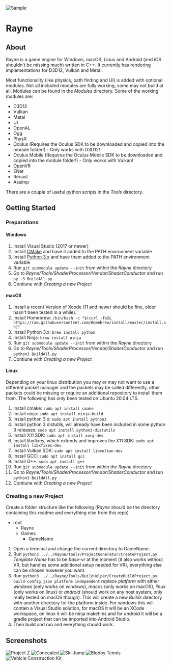 ![Sample](https://files.slindev.com/images/rayne_github.jpg)

# Rayne
## About
Rayne is a game engine for Windows, macOS, Linux and Android (and iOS shouldn't be missing much) written in C++. It currently has rendering implementations for D3D12, Vulkan and Metal.

Most functionality (like physics, path finding and UI) is added with optional modules. Not all included modules are fully working, some may not build at all. Modules can be found in the *Modules* directory.
Some of the working modules are:
* D3D12
* Vulkan
* Metal
* UI
* OpenAL
* Ogg
* PhysX
* Oculus (Requires the Oculus SDK to be downloaded and copied into the module folder!) - Only works with D3D12!
* Oculus Mobile (Requires the Oculus Mobile SDK to be downloaded and copied into the module folder!) - Only works with Vulkan!
* OpenVR
* ENet
* Recast
* Assimp

There are a couple of useful python scripts in the *Tools* directory.


## Getting Started

### Preparations
#### Windows
1. Install Visual Studio (2017 or newer)
2. Install [CMake](https://cmake.org) and have it added to the PATH environment variable
3. Install [Python 3.x](https://www.python.org) and have them added to the PATH environment variable
5. Run ```git submodule update --init``` from within the *Rayne* directory
6. Go to *Rayne/Tools/ShaderProcessor/Vendor/ShaderConductor* and run ```py -3 BuildAll.py```
7. Contiune with *Creating a new Project*

#### macOS
1. Install a recent Version of Xcode (11 and newer should be fine, older hasn't been tested in a while).
2. Install Homebrew: ```/bin/bash -c "$(curl -fsSL https://raw.githubusercontent.com/Homebrew/install/master/install.sh)"```
3. Install Python 3.x: ```brew install python```
4. Install Ninja: ```brew install ninja```
5. Run ```git submodule update --init``` from within the *Rayne* directory
6. Go to *Rayne/Tools/ShaderProcessor/Vendor/ShaderConductor* and run ```python3 BuildAll.py```
7. Contiune with *Creating a new Project*

#### Linux
Depending on your linux distribution you may or may not want to use a different packet manager and the packets may be called differently, other packets could be missing or require an additional repository to install them from. The following has only been tested on Ubuntu 20.04 LTS.
1. Install cmake: ```sudo apt install cmake```
2. Install ninja: ```sudo apt install ninja-build```
4. Install python 3.x: ```sudo apt install python3```
5. Install python 3 distutils, will already have been included in some python 3 releases: ```sudo apt install python3-distutils```
6. Install X11 SDK: ```sudo apt install xorg-dev```
7. Install libxfixes, which extends and improves the X11 SDK: ```sudo apt install libxfixes-dev```
8. Install Vulkan SDK: ```sudo apt install libvulkan-dev```
9. Install GCC: ```sudo apt install gcc```
10. Install G++: ```sudo apt install g++```
11. Run ```git submodule update --init``` from within the *Rayne* directory
12. Go to *Rayne/Tools/ShaderProcessor/Vendor/ShaderConductor* and run ```python3 BuildAll.py```
13. Contiune with *Creating a new Project*

### Creating a new Project
Create a folder structure like the following (*Rayne* should be the directory containing this readme and everything else from this repo)
- root
  - Rayne
  - Games
    - GameName

1. Open a terminal and change the current directory to GameName.
2. Run ```python3 ../../Rayne/Tools/ProjectGenerator/CreateProject.py```
*Template Name* has to be *base-vr* at the moment (it also works without VR, but handles some additional setup needed for VR), everything else can be chosen however you want.
3. Run ```python3 ../../Rayne/Tools/BuildHelper/CreateBuildProject.py build-config.json platform independent``` replace *platform* with either *windows* (only works on windows), *macos* (only works on macOS), *linux* (only works on linux) or *android* (should work on any host system, only really tested on macOS though).
This will create a new *Builds* directory with another directory for the platform inside. For windows this will contain a Visual Studio solution, for macOS it will be an XCode workspace, on linux it will be ninja makefiles and for android it will be a gradle project that can be imported into Android Studio.
5. Then build and run and everything should work.


## Screenshots
![Project Z](https://files.slindev.com/images/rayne_github_projectz.jpg)
![Concealed](https://files.slindev.com/images/rayne_github_concealed.jpg)
![Ski Jump](https://files.slindev.com/images/rayne_github_skijump.jpg)
![Blobby Tennis](https://files.slindev.com/images/rayne_github_blobbytennis_2.jpg)
![Vehicle Construction Kit](https://files.slindev.com/images/rayne_github_vck_2.jpg)